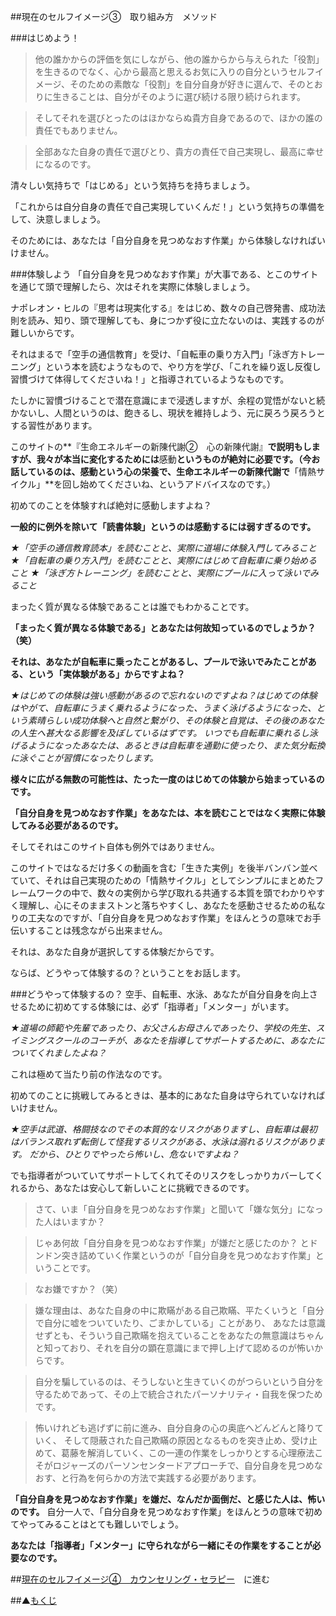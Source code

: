 ##現在のセルフイメージ③　取り組み方　メソッド

###はじめよう！
>他の誰かからの評価を気にしながら、他の誰からから与えられた「役割」を生きるのでなく、心から最高と思えるお気に入りの自分というセルフイメージ、そのための素敵な「役割」を自分自身が好きに選んで、そのとおりに生きることは、自分がそのように選び続ける限り続けられます。

>そしてそれを選びとったのはほかならぬ貴方自身であるので、ほかの誰の責任でもありません。

>全部あなた自身の責任で選びとり、貴方の責任で自己実現し、最高に幸せになるのです。

清々しい気持ちで「はじめる」という気持ちを持ちましょう。

「これからは自分自身の責任で自己実現していくんだ！」という気持ちの準備をして、決意しましょう。

そのためには、あなたは「自分自身を見つめなおす作業」から体験しなければいけません。

###体験しよう
「自分自身を見つめなおす作業」が大事である、とこのサイトを通じて頭で理解したら、次はそれを実際に体験しましょう。

ナポレオン・ヒルの『思考は現実化する』をはじめ、数々の自己啓発書、成功法則を読み、知り、頭で理解しても、身につかず役に立たないのは、実践するのが難しいからです。

それはまるで「空手の通信教育」を受け、「自転車の乗り方入門」「泳ぎ方トレーニング」という本を読むようなもので、やり方を学び、「これを繰り返し反復し習慣づけて体得してくださいね！」と指導されているようなものです。

たしかに習慣づけることで潜在意識にまで浸透しますが、余程の覚悟がないと続かないし、人間というのは、飽きるし、現状を維持しよう、元に戻ろう戻ろうとする習性があります。

このサイトの**『生命エネルギーの新陳代謝②　心の新陳代謝』**で説明もしますが、我々が本当に変化するためには**感動**というものが絶対に必要です。（今お話しているのは、**感動**という心の栄養で、生命エネルギーの新陳代謝で**「情熱サイクル」**を回し始めてくださいね、というアドバイスなのです。）

初めてのことを体験すれば絶対に感動しますよね？

**一般的に例外を除いて「読書体験」というのは感動するには弱すぎるのです。**

*★「空手の通信教育読本」を読むことと、実際に道場に体験入門してみること*
*★「自転車の乗り方入門」を読むことと、実際にはじめて自転車に乗り始めること*
*★「泳ぎ方トレーニング」を読むことと、実際にプールに入って泳いでみること*

まったく質が異なる体験であることは誰でもわかることです。

**「まったく質が異なる体験である」とあなたは何故知っているのでしょうか？（笑）**

**それは、あなたが自転車に乗ったことがあるし、プールで泳いでみたことがある、という「実体験がある」からですよね？**

*★はじめての体験は強い感動があるので忘れないのですよね？はじめての体験はやがて、自転車にうまく乗れるようになった、うまく泳げるようになった、という素晴らしい成功体験へと自然と繋がり、その体験と自覚は、その後のあなたの人生へ甚大なる影響を及ぼしているはずです。
いつでも自転車に乗れるし泳げるようになったあなたは、あるときは自転車を通勤に使ったり、また気分転換に泳ぐことが習慣になったりします。*

**様々に広がる無数の可能性は、たった一度のはじめての体験から始まっているのです。**

**「自分自身を見つめなおす作業」をあなたは、本を読むことではなく実際に体験してみる必要があるのです。**

そしてそれはこのサイト自体も例外ではありません。

このサイトではなるだけ多くの動画を含む「生きた実例」を後半バンバン並べていて、それは自己実現のための「情熱サイクル」としてシンプルにまとめたフレームワークの中で、数々の実例から学び取れる共通する本質を頭でわかりやすく理解し、心にそのままストンと落ちやすくし、あなたを感動させるための私なりの工夫なのですが、「自分自身を見つめなおす作業」をほんとうの意味でお手伝いすることは残念ながら出来ません。

それは、あなた自身が選択してする体験だからです。

ならば、どうやって体験するの？ということをお話します。

###どうやって体験するの？
空手、自転車、水泳、あなたが自分自身を向上させるために初めてする体験には、必ず「指導者」「メンター」がいます。

*★道場の師範や先輩であったり、お父さんお母さんであったり、学校の先生、スイミングスクールのコーチが、あなたを指導してサポートするために、あなたについてくれましたよね？*

これは極めて当たり前の作法なのです。

初めてのことに挑戦してみるときは、基本的にあなた自身は守られていなければいけません。

*★空手は武道、格闘技なのでその本質的なリスクがありますし、自転車は最初はバランス取れず転倒して怪我するリスクがある、水泳は溺れるリスクがあります。
だから、ひとりでやったら怖いし、危ないですよね？*

でも指導者がついていてサポートしてくれてそのリスクをしっかりカバーしてくれるから、あなたは安心して新しいことに挑戦できるのです。

>さて、いま「自分自身を見つめなおす作業」と聞いて「嫌な気分」になった人はいますか？

>じゃあ何故「自分自身を見つめなおす作業」が嫌だと感じたのか？
とドンドン突き詰めていく作業というのが「自分自身を見つめなおす作業」ということです。

>なお嫌ですか？（笑）

>嫌な理由は、あなた自身の中に欺瞞がある自己欺瞞、平たくいうと「自分で自分に嘘をついていたり、ごまかしている」ことがあり、
あなたは意識せずとも、そういう自己欺瞞を抱えていることをあなたの無意識はちゃんと知っており、それを自分の顕在意識にまで押し上げて認めるのが怖いからです。

>自分を騙しているのは、そうしないと生きていくのがつらいという自分を守るためであって、その上で統合されたパーソナリティ・自我を保つためです。

>怖いけれども逃げずに前に進み、自分自身の心の奥底へどんどんと降りていく、
そして隠蔽された自己欺瞞の原因となるものを突き止め、受け止めて、葛藤を解消していく、この一連の作業をしっかりとする心理療法こそがロジャーズのパーソンセンタードアプローチで、自分自身を見つめなおす、と行為を何らかの方法で実践する必要があります。

**「自分自身を見つめなおす作業」を嫌だ、なんだか面倒だ、と感じた人は、怖いのです。**
自分一人で、「自分自身を見つめなおす作業」をほんとうの意味で初めてやってみることはとても難しいでしょう。

**あなたは「指導者」「メンター」に守られながら一緒にその作業をすることが必要なのです。**

##[現在のセルフイメージ④　カウンセリング・セラピー](/contents/entry5/entry.html)　に進む

##▲[もくじ](/contents/a_index/entry.html)